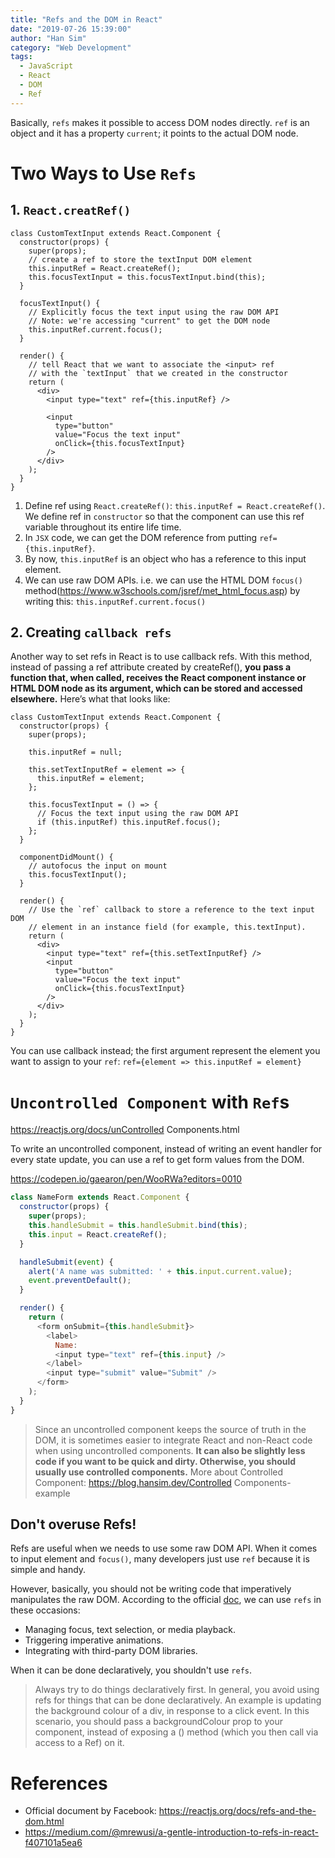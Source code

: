 ```yaml
---
title: "Refs and the DOM in React"
date: "2019-07-26 15:39:00"
author: "Han Sim"
category: "Web Development"
tags:
  - JavaScript
  - React
  - DOM
  - Ref
---
```


Basically, `refs` makes it possible to access DOM nodes directly. `ref` is an object and it has a property `current`; it points to the actual DOM node.

# Two Ways to Use `Refs`

## 1. `React.creatRef()`

```JavaScript{5, 12, 20}
class CustomTextInput extends React.Component {
  constructor(props) {
    super(props);
    // create a ref to store the textInput DOM element
    this.inputRef = React.createRef();
    this.focusTextInput = this.focusTextInput.bind(this);
  }

  focusTextInput() {
    // Explicitly focus the text input using the raw DOM API
    // Note: we're accessing "current" to get the DOM node
    this.inputRef.current.focus();
  }

  render() {
    // tell React that we want to associate the <input> ref
    // with the `textInput` that we created in the constructor
    return (
      <div>
        <input type="text" ref={this.inputRef} />

        <input
          type="button"
          value="Focus the text input"
          onClick={this.focusTextInput}
        />
      </div>
    );
  }
}
```

1. Define ref using `React.createRef()`: `this.inputRef = React.createRef()`. We define ref in `constructor` so that the component can use this ref variable throughout its entire life time.
2. In `JSX` code, we can get the DOM reference from putting `ref={this.inputRef}`.
3. By now, `this.inputRef` is an object who has a reference to this input element.
4. We can use raw DOM APIs. i.e. we can use the HTML DOM `focus()` method(https://www.w3schools.com/jsref/met_html_focus.asp) by writing this: `this.inputRef.current.focus()`

## 2. Creating `callback refs`

Another way to set refs in React is to use callback refs. With this method, instead of passing a ref attribute created by createRef(), **you pass a function that, when called, receives the React component instance or HTML DOM node as its argument, which can be stored and accessed elsewhere.** Here’s what that looks like:

```JavaScript{7-9, 27}
class CustomTextInput extends React.Component {
  constructor(props) {
    super(props);

    this.inputRef = null;

    this.setTextInputRef = element => {
      this.inputRef = element;
    };

    this.focusTextInput = () => {
      // Focus the text input using the raw DOM API
      if (this.inputRef) this.inputRef.focus();
    };
  }

  componentDidMount() {
    // autofocus the input on mount
    this.focusTextInput();
  }

  render() {
    // Use the `ref` callback to store a reference to the text input DOM
    // element in an instance field (for example, this.textInput).
    return (
      <div>
        <input type="text" ref={this.setTextInputRef} />
        <input
          type="button"
          value="Focus the text input"
          onClick={this.focusTextInput}
        />
      </div>
    );
  }
}
```

You can use callback instead; the first argument represent the element you want to assign to your `ref`: `ref={element => this.inputRef = element}`

# `Uncontrolled Component` with `Ref`s

https://reactjs.org/docs/unControlled Components.html

To write an uncontrolled component, instead of writing an event handler for every state update, you can use a ref to get form values from the DOM.

https://codepen.io/gaearon/pen/WooRWa?editors=0010

```JavaScript
class NameForm extends React.Component {
  constructor(props) {
    super(props);
    this.handleSubmit = this.handleSubmit.bind(this);
    this.input = React.createRef();
  }

  handleSubmit(event) {
    alert('A name was submitted: ' + this.input.current.value);
    event.preventDefault();
  }

  render() {
    return (
      <form onSubmit={this.handleSubmit}>
        <label>
          Name:
          <input type="text" ref={this.input} />
        </label>
        <input type="submit" value="Submit" />
      </form>
    );
  }
}
```

> Since an uncontrolled component keeps the source of truth in the DOM, it is sometimes easier to integrate React and non-React code when using uncontrolled components. **It can also be slightly less code if you want to be quick and dirty. Otherwise, you should usually use controlled components.**
> More about Controlled Component: https://blog.hansim.dev/Controlled Components-example

## Don't overuse Refs!

Refs are useful when we needs to use some raw DOM API. When it comes to input element and `focus()`, many developers just use `ref` because it is simple and handy.

However, basically, you should not be writing code that imperatively manipulates the raw DOM. According to the official [doc](https://reactjs.org/docs/refs-and-the-dom.html), we can use `refs` in these occasions:

- Managing focus, text selection, or media playback.
- Triggering imperative animations.
- Integrating with third-party DOM libraries.

When it can be done declaratively, you shouldn't use `refs`.

> Always try to do things declaratively first. In general, you avoid using refs for things that can be done declaratively. An example is updating the background colour of a div, in response to a click event. In this scenario, you should pass a backgroundColour prop to your component, instead of exposing a () method (which you then call via access to a Ref) on it.

# References

- Official document by Facebook: https://reactjs.org/docs/refs-and-the-dom.html
- https://medium.com/@mrewusi/a-gentle-introduction-to-refs-in-react-f407101a5ea6
